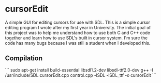 <h1>cursorEdit</h1>
A simple GUI for editing cursors for use with SDL.
This is a simple cursor editing program I wrote after my first year in University. The initial goal of this project was to help me understand how to use both C and C++ code together and learn how to use SDL's built in cursor system. I'm sure the code has many bugs because I was still a student when I developed this.
<h2>Compilation</h2>
```
sudo apt-get install build-essential libsdl1.2-dev libsdl-ttf2.0-dev
g++ -I /usr/include/SDL cursorEdit.cpp control.cpp -lSDL -lSDL_ttf -o cursorEdit
```
